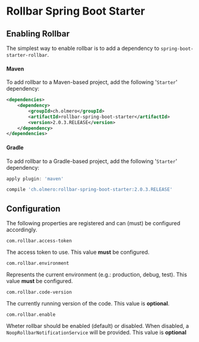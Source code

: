 # Rollbar Spring Boot Starter

## Enabling Rollbar
The simplest way to enable rollbar is to add a dependency to
`spring-boot-starter-rollbar`.

#### Maven
To add rollbar to a Maven-based project, add the following '`Starter`' dependency:

```xml
<dependencies>
    <dependency>
        <groupId>ch.olmero</groupId>
        <artifactId>rollbar-spring-boot-starter</artifactId>
        <version>2.0.3.RELEASE</version>
    </dependency>
</dependencies>
```

#### Gradle
To add rollbar to a Gradle-based project, add the following '`Starter`' dependency:

```groovy
apply plugin: 'maven'

compile 'ch.olmero:rollbar-spring-boot-starter:2.0.3.RELEASE'
```


## Configuration
The following properties are registered and can (must) be configured accordingly.

`com.rollbar.access-token`

The access token to use. This value **must** be configured.

`com.rollbar.environment`

Represents the current environment (e.g.: production, debug, test). This value **must** be configured.

`com.rollbar.code-version`

The currently running version of the code. This value is **optional**.

`com.rollbar.enable`

Wheter rollbar should be enabled (default) or disabled. When disabled, a `NoopRollbarNotificationService` will be provided. This value is **optional**
